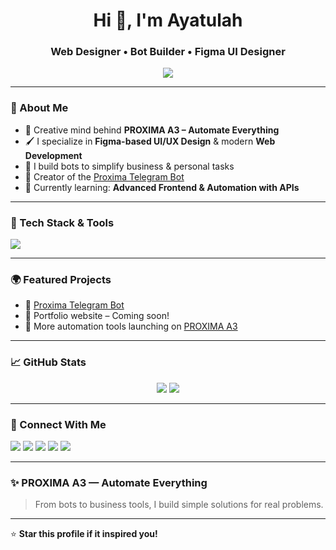 <h1 align="center">Hi 👋, I'm Ayatulah</h1>
<h3 align="center">Web Designer • Bot Builder • Figma UI Designer</h3>

<p align="center">
  <img src="https://readme-typing-svg.demolab.com?font=Fira+Code&weight=600&size=22&pause=1000&color=00F7FF&center=true&vCenter=true&width=435&lines=Welcome+to+my+GitHub!;I+Design+with+Figma.;I+Build+Bots+and+Business+Tools.;Let's+Automate+Everything!" />
</p>

---

### 🚀 About Me

- 🧠 Creative mind behind **PROXIMA A3 – Automate Everything**
- 🖌️ I specialize in **Figma-based UI/UX Design** & modern **Web Development**
- 🤖 I build bots to simplify business & personal tasks  
- 📲 Creator of the [Proxima Telegram Bot](https://t.me/PstonerBot)
- 🎯 Currently learning: **Advanced Frontend & Automation with APIs**

---

### 🔧 Tech Stack & Tools

<p>
  <img src="https://skillicons.dev/icons?i=html,css,js,python,figma,github,flask,vscode,sqlite" />
</p>

---

### 🌍 Featured Projects

- 🤖 [Proxima Telegram Bot](https://t.me/PstonerBot)
- 💼 Portfolio website – Coming soon!
- 🧰 More automation tools launching on [PROXIMA A3](https://instagram.com/proximaa3graphics)

---

### 📈 GitHub Stats

<p align="center">
  <img src="https://github-readme-stats.vercel.app/api?username=stoner1238&show_icons=true&theme=tokyonight" />
  <img src="https://github-readme-streak-stats.herokuapp.com/?user=stoner1238&theme=tokyonight" />
</p>

---

### 📲 Connect With Me

<p align="left">
  <a href="https://facebook.com/ayatulah.aregbe" target="_blank"><img src="https://img.shields.io/badge/Facebook-%231877F2.svg?&style=for-the-badge&logo=facebook&logoColor=white"/></a>
  <a href="https://twitter.com/proximaa3" target="_blank"><img src="https://img.shields.io/badge/Twitter-%231DA1F2.svg?&style=for-the-badge&logo=twitter&logoColor=white"/></a>
  <a href="https://instagram.com/proximaa3graphics" target="_blank"><img src="https://img.shields.io/badge/Instagram-%23E4405F.svg?&style=for-the-badge&logo=instagram&logoColor=white"/></a>
  <a href="https://www.linkedin.com/in/aregbe-adekunle-7265b3361" target="_blank"><img src="https://img.shields.io/badge/LinkedIn-%230077B5.svg?&style=for-the-badge&logo=linkedin&logoColor=white"/></a>
  <a href="https://youtube.com/@proxima_a3" target="_blank"><img src="https://img.shields.io/badge/YouTube-%23FF0000.svg?&style=for-the-badge&logo=youtube&logoColor=white"/></a>
</p>

---

### ✨ PROXIMA A3 — Automate Everything

> From bots to business tools, I build simple solutions for real problems.

---

⭐️ **Star this profile if it inspired you!**
